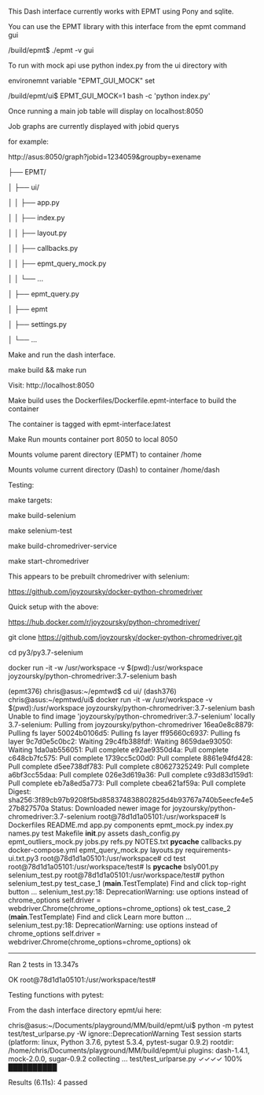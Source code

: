 This Dash interface currently works with EPMT using Pony and sqlite.  

You can use the EPMT library with this interface from the epmt command gui

/build/epmt$ ./epmt -v gui

To run with mock api use python index.py from the ui directory with

environemnt variable "EPMT_GUI_MOCK" set

/build/epmt/ui$ EPMT_GUI_MOCK=1 bash -c 'python index.py'

Once running a main job table will display on localhost:8050

Job graphs are currently displayed with jobid querys

for example:

http://asus:8050/graph?jobid=1234059&groupby=exename


├── EPMT/

│   ├── ui/

│   │   ├── app.py

│   │   ├── index.py

│   │   ├── layout.py

│   │   ├── callbacks.py

│   │   ├── epmt_query_mock.py

│   │   └── ...

│   ├── epmt_query.py

│   ├── epmt

│   ├── settings.py

│   └── ...

Make and run the dash interface.

make build && make run

Visit:
    http://localhost:8050

Make build uses the Dockerfiles/Dockerfile.epmt-interface to build the container

The container is tagged with epmt-interface:latest

Make Run mounts container port 8050 to local 8050

Mounts volume parent directory (EPMT) to container /home

Mounts volume current directory (Dash) to container /home/dash

Testing:

make targets:

make build-selenium

make selenium-test

make build-chromedriver-service

make start-chromedriver

This appears to be prebuilt chromedriver with selenium:

https://github.com/joyzoursky/docker-python-chromedriver

Quick setup with the above:

https://hub.docker.com/r/joyzoursky/python-chromedriver/

git clone https://github.com/joyzoursky/docker-python-chromedriver.git

cd py3/py3.7-selenium

docker run -it -w /usr/workspace -v $(pwd):/usr/workspace joyzoursky/python-chromedriver:3.7-selenium bash


(epmt376) chris@asus:~/epmtwd$ cd ui/
(dash376) chris@asus:~/epmtwd/ui$ docker run -it -w /usr/workspace -v $(pwd):/usr/workspace joyzoursky/python-chromedriver:3.7-selenium bash
Unable to find image 'joyzoursky/python-chromedriver:3.7-selenium' locally
3.7-selenium: Pulling from joyzoursky/python-chromedriver
16ea0e8c8879: Pulling fs layer 
50024b0106d5: Pulling fs layer 
ff95660c6937: Pulling fs layer 
9c7d0e5c0bc2: Waiting 
29c4fb388fdf: Waiting 
8659dae93050: Waiting 
1da0ab556051: Pull complete 
e92ae9350d4a: Pull complete 
c648cb7fc575: Pull complete 
1739cc5c00d0: Pull complete 
8861e94fd428: Pull complete 
d5ee738df783: Pull complete 
c80627325249: Pull complete 
a6bf3cc55daa: Pull complete 
026e3d619a36: Pull complete 
c93d83d159d1: Pull complete 
eb7a8ed5a773: Pull complete 
cbea621af59a: Pull complete 
Digest: sha256:3f89cb97b9208f5bd858374838802825d4b93767a740b5eecfe4e527b827570a
Status: Downloaded newer image for joyzoursky/python-chromedriver:3.7-selenium
root@78d1d1a05101:/usr/workspace# ls
Dockerfiles  README.md    app.py        components          epmt_mock.py           index.py    names.py                 test
Makefile     __init__.py  assets        dash_config.py      epmt_outliers_mock.py  jobs.py     refs.py
NOTES.txt    __pycache__  callbacks.py  docker-compose.yml  epmt_query_mock.py     layouts.py  requirements-ui.txt.py3
root@78d1d1a05101:/usr/workspace# cd test
root@78d1d1a05101:/usr/workspace/test# ls
__pycache__  bsly001.py  selenium_test.py
root@78d1d1a05101:/usr/workspace/test# python selenium_test.py 
test_case_1 (__main__.TestTemplate)
Find and click top-right button ... selenium_test.py:18: DeprecationWarning: use options instead of chrome_options
  self.driver = webdriver.Chrome(chrome_options=chrome_options)
ok
test_case_2 (__main__.TestTemplate)
Find and click Learn more button ... selenium_test.py:18: DeprecationWarning: use options instead of chrome_options
  self.driver = webdriver.Chrome(chrome_options=chrome_options)
ok

----------------------------------------------------------------------
Ran 2 tests in 13.347s

OK
root@78d1d1a05101:/usr/workspace/test#


Testing functions with pytest:

From the dash interface directory epmt/ui here:

chris@asus:~/Documents/playground/MM/build/epmt/ui$ python -m pytest test/test_urlparse.py -W ignore::DeprecationWarning
Test session starts (platform: linux, Python 3.7.6, pytest 5.3.4, pytest-sugar 0.9.2)
rootdir: /home/chris/Documents/playground/MM/build/epmt/ui
plugins: dash-1.4.1, mock-2.0.0, sugar-0.9.2
collecting ... 
 test/test_urlparse.py ✓✓✓✓                                                                                                             100% ██████████

Results (6.11s):
       4 passed